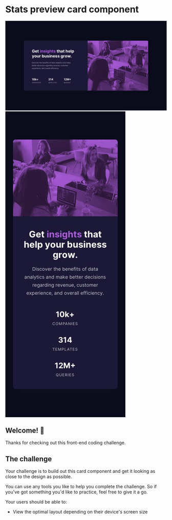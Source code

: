 # Stats preview card component

![Design preview for the Stats preview card component coding challenge](./design/desktop-design.jpg)
<img src="./design/mobile-design.jpg" align="center">


## Welcome! 👋

Thanks for checking out this front-end coding challenge.


## The challenge

Your challenge is to build out this card component and get it looking as close to the design as possible.

You can use any tools you like to help you complete the challenge. So if you've got something you'd like to practice, feel free to give it a go.

Your users should be able to:

- View the optimal layout depending on their device's screen size

